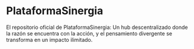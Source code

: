 # PlataformaSinergia
El repositorio oficial de PlataformaSinergia: Un hub descentralizado donde la razón se encuentra con la acción, y el pensamiento divergente se transforma en un impacto ilimitado.
